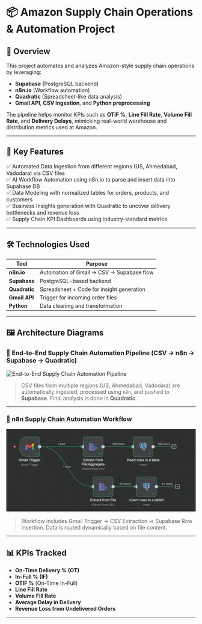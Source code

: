 # 📦 Amazon Supply Chain Operations & Automation Project

## 🚀 Overview

This project automates and analyzes Amazon-style supply chain operations by leveraging:

- **Supabase** (PostgreSQL backend)  
- **n8n.io** (Workflow automation)  
- **Quadratic** (Spreadsheet-like data analysis)  
- **Gmail API**, **CSV ingestion**, and **Python preprocessing**  

The pipeline helps monitor KPIs such as **OTIF %**, **Line Fill Rate**, **Volume Fill Rate**, and **Delivery Delays**, mimicking real-world warehouse and distribution metrics used at Amazon.

---

## 🧠 Key Features

✅ Automated Data Ingestion from different regions (US, Ahmedabad, Vadodara) via CSV files  
✅ AI Workflow Automation using n8n.io to parse and insert data into Supabase DB  
✅ Data Modeling with normalized tables for orders, products, and customers  
✅ Business Insights generation with Quadratic to uncover delivery bottlenecks and revenue loss  
✅ Supply Chain KPI Dashboards using industry-standard metrics  

---

## 🛠️ Technologies Used

| Tool        | Purpose                                           |
|-------------|---------------------------------------------------|
| **n8n.io**  | Automation of Gmail → CSV → Supabase flow         |
| **Supabase**| PostgreSQL-based backend                          |
| **Quadratic**| Spreadsheet + Code for insight generation        |
| **Gmail API**| Trigger for incoming order files                 |
| **Python**  | Data cleaning and transformation                  |

---

## 🖼️ Architecture Diagrams

### 🔄 End-to-End Supply Chain Automation Pipeline (CSV → n8n → Supabase → Quadratic)

![End-to-End Supply Chain Automation Pipeline](./assets/pipeline-overview.png)

> CSV files from multiple regions (US, Ahmedabad, Vadodara) are automatically ingested, processed using `n8n`, and pushed to **Supabase**. Final analysis is done in **Quadratic**.

---

### 🔁 n8n Supply Chain Automation Workflow

![n8n Supply Chain Automation Workflow](https://github.com/Gauravsingh38/Supply-Chain-Operations-Automation-Project/blob/main/n8n%20Supply%20Chain%20Automation%20Workflow.png?raw=true)



> Workflow includes Gmail Trigger → CSV Extraction → Supabase Row Insertion. Data is routed dynamically based on file content.

---

## 📊 KPIs Tracked

- **On-Time Delivery % (OT)**  
- **In-Full % (IF)**  
- **OTIF %** (On-Time In-Full)  
- **Line Fill Rate**  
- **Volume Fill Rate**  
- **Average Delay in Delivery**  
- **Revenue Loss from Undelivered Orders** 

---
